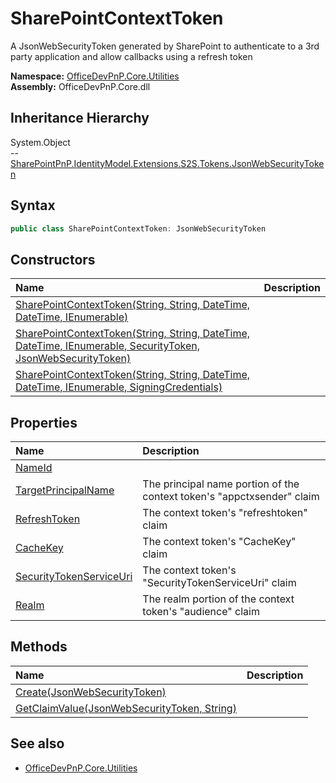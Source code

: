 # SharePointContextToken
A JsonWebSecurityToken generated by SharePoint to authenticate to a 3rd party application and allow callbacks using a refresh token  

**Namespace:** [OfficeDevPnP.Core.Utilities](OfficeDevPnP.Core.Utilities.md)  
**Assembly:** OfficeDevPnP.Core.dll  
## Inheritance Hierarchy
System.Object  
-- [SharePointPnP.IdentityModel.Extensions.S2S.Tokens.JsonWebSecurityToken](SharePointPnP.IdentityModel.Extensions.S2S.Tokens.JsonWebSecurityToken.md)
## Syntax
```C#
public class SharePointContextToken: JsonWebSecurityToken
```
## Constructors
|**Name**|**Description**|
|:-----|:-----|
| [SharePointContextToken(String, String, DateTime, DateTime, IEnumerable<JsonWebTokenClaim>)](OfficeDevPnP.Core.Utilities.SharePointContextToken.ctor1.md) | 
| [SharePointContextToken(String, String, DateTime, DateTime, IEnumerable<JsonWebTokenClaim>, SecurityToken, JsonWebSecurityToken)](OfficeDevPnP.Core.Utilities.SharePointContextToken.ctor2.md) | 
| [SharePointContextToken(String, String, DateTime, DateTime, IEnumerable<JsonWebTokenClaim>, SigningCredentials)](OfficeDevPnP.Core.Utilities.SharePointContextToken.ctor3.md) | 
## Properties
|**Name**|**Description**|
|:-----|:-----|
| [NameId](OfficeDevPnP.Core.Utilities.SharePointContextToken.NameId.md) | 
| [TargetPrincipalName](OfficeDevPnP.Core.Utilities.SharePointContextToken.TargetPrincipalName.md) | The principal name portion of the context token's "appctxsender" claim
| [RefreshToken](OfficeDevPnP.Core.Utilities.SharePointContextToken.RefreshToken.md) | The context token's "refreshtoken" claim
| [CacheKey](OfficeDevPnP.Core.Utilities.SharePointContextToken.CacheKey.md) | The context token's "CacheKey" claim
| [SecurityTokenServiceUri](OfficeDevPnP.Core.Utilities.SharePointContextToken.SecurityTokenServiceUri.md) | The context token's "SecurityTokenServiceUri" claim
| [Realm](OfficeDevPnP.Core.Utilities.SharePointContextToken.Realm.md) | The realm portion of the context token's "audience" claim
## Methods
|**Name**|**Description**|
|:-----|:-----|
| [Create(JsonWebSecurityToken)](OfficeDevPnP.Core.Utilities.SharePointContextToken.34DF5D13.md) | 
| [GetClaimValue(JsonWebSecurityToken, String)](OfficeDevPnP.Core.Utilities.SharePointContextToken.3B66CFE7.md) | 
## See also
- [OfficeDevPnP.Core.Utilities](OfficeDevPnP.Core.Utilities.md)
